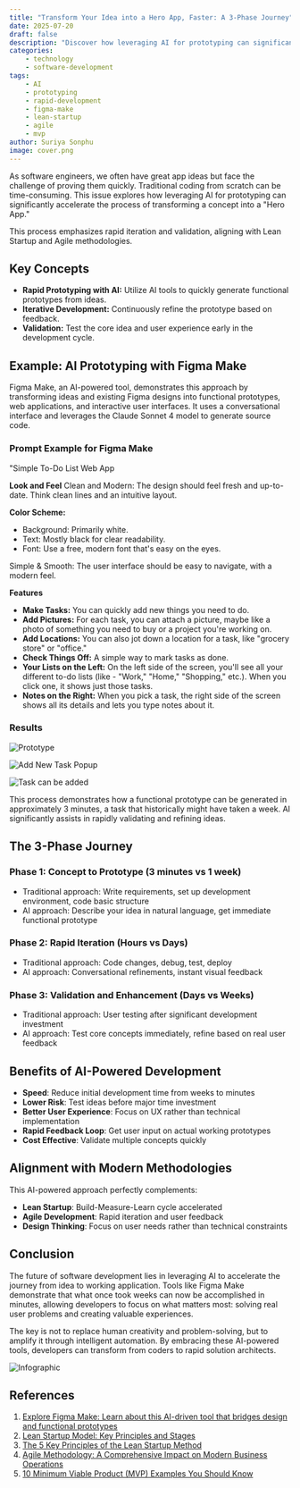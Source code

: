 ```yaml
---
title: "Transform Your Idea into a Hero App, Faster: A 3-Phase Journey"
date: 2025-07-20
draft: false
description: "Discover how leveraging AI for prototyping can significantly accelerate the process of transforming a concept into a Hero App. Explore rapid iteration, validation, and AI-powered development with practical examples."
categories: 
    - technology
    - software-development
tags:
    - AI
    - prototyping
    - rapid-development
    - figma-make
    - lean-startup
    - agile
    - mvp
author: Suriya Sonphu
image: cover.png
---
```


As software engineers, we often have great app ideas but face the challenge of proving them quickly. Traditional coding from scratch can be time-consuming. This issue explores how leveraging AI for prototyping can significantly accelerate the process of transforming a concept into a "Hero App."

This process emphasizes rapid iteration and validation, aligning with Lean Startup and Agile methodologies.

## Key Concepts

- **Rapid Prototyping with AI:** Utilize AI tools to quickly generate functional prototypes from ideas.
- **Iterative Development:** Continuously refine the prototype based on feedback.
- **Validation:** Test the core idea and user experience early in the development cycle.

## Example: AI Prototyping with Figma Make

Figma Make, an AI-powered tool, demonstrates this approach by transforming ideas and existing Figma designs into functional prototypes, web applications, and interactive user interfaces. It uses a conversational interface and leverages the Claude Sonnet 4 model to generate source code.

### Prompt Example for Figma Make

"Simple To-Do List Web App

**Look and Feel**
Clean and Modern: The design should feel fresh and up-to-date. Think clean lines and an intuitive layout.

**Color Scheme:**
- Background: Primarily white.
- Text: Mostly black for clear readability.
- Font: Use a free, modern font that's easy on the eyes.

Simple & Smooth: The user interface should be easy to navigate, with a modern feel.

**Features**

- **Make Tasks:** You can quickly add new things you need to do.
- **Add Pictures:** For each task, you can attach a picture, maybe like a photo of something you need to buy or a project you're working on.
- **Add Locations:** You can also jot down a location for a task, like "grocery store" or "office."
- **Check Things Off:** A simple way to mark tasks as done.
- **Your Lists on the Left:** On the left side of the screen, you'll see all your different to-do lists (like - "Work," "Home," "Shopping," etc.). When you click one, it shows just those tasks.
- **Notes on the Right:** When you pick a task, the right side of the screen shows all its details and lets you type notes about it.

### Results

![Prototype](00-code-gen.png)

![Add New Task Popup](01-add-task.png)

![Task can be added](02-prototype.png)

This process demonstrates how a functional prototype can be generated in approximately 3 minutes, a task that historically might have taken a week. AI significantly assists in rapidly validating and refining ideas.

## The 3-Phase Journey

### Phase 1: Concept to Prototype (3 minutes vs 1 week)
- Traditional approach: Write requirements, set up development environment, code basic structure
- AI approach: Describe your idea in natural language, get immediate functional prototype

### Phase 2: Rapid Iteration (Hours vs Days)
- Traditional approach: Code changes, debug, test, deploy
- AI approach: Conversational refinements, instant visual feedback

### Phase 3: Validation and Enhancement (Days vs Weeks)
- Traditional approach: User testing after significant development investment
- AI approach: Test core concepts immediately, refine based on real user feedback

## Benefits of AI-Powered Development

- **Speed**: Reduce initial development time from weeks to minutes
- **Lower Risk**: Test ideas before major time investment
- **Better User Experience**: Focus on UX rather than technical implementation
- **Rapid Feedback Loop**: Get user input on actual working prototypes
- **Cost Effective**: Validate multiple concepts quickly

## Alignment with Modern Methodologies

This AI-powered approach perfectly complements:

- **Lean Startup**: Build-Measure-Learn cycle accelerated
- **Agile Development**: Rapid iteration and user feedback
- **Design Thinking**: Focus on user needs rather than technical constraints

## Conclusion

The future of software development lies in leveraging AI to accelerate the journey from idea to working application. Tools like Figma Make demonstrate that what once took weeks can now be accomplished in minutes, allowing developers to focus on what matters most: solving real user problems and creating valuable experiences.

The key is not to replace human creativity and problem-solving, but to amplify it through intelligent automation. By embracing these AI-powered tools, developers can transform from coders to rapid solution architects.

![Infographic](infographic.png)

## References

1. [Explore Figma Make: Learn about this AI-driven tool that bridges design and functional prototypes](https://help.figma.com/hc/en-us/articles/31304412302231-Explore-Figma-Make#h_01JTEHMXV40EAX57KXX54CH431)
2. [Lean Startup Model: Key Principles and Stages](https://www.shopify.com/blog/lean-startup-model)
3. [The 5 Key Principles of the Lean Startup Method](https://vizologi.com/key-principles-of-lean-startup-method/?lang=es)
4. [Agile Methodology: A Comprehensive Impact on Modern Business Operations](https://www.researchgate.net/publication/377979833_Agile_Methodology_A_Comprehensive_Impact_on_Modern_Business_Operations)
5. [10 Minimum Viable Product (MVP) Examples You Should Know](https://www.netsolutions.com/hub/minimum-viable-product/examples/)
